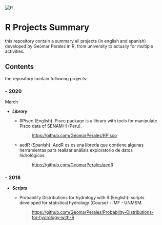 <img alt="R" src="https://img.shields.io/badge/r-%23276DC3.svg?&style=for-the-badge&logo=r&logoColor=white"/>

# R Projects Summary

this repository contain a summary all projects (in english and spanish) developed by Geomar Perales in R, from university to actually for multiple activities.

## Contents

the repository contain following projects:

### - 2020

March

- ***Library***

  - RPisco (English): Pisco package is a library with tools for manipulate Pisco data of SENAMHI (Peru).
    > https://github.com/GeomarPerales/RPisco

  - aedR (Spanish): AedR es es una librería que contiene algunas herramientas para realizar análisis exploratorio de datos hidrológicos.
    > https://github.com/GeomarPerales/aedR

### - 2018

- ***Scripts***

  - Probability Distributions for hydrology with R (English): scripts developed for statistical hydrology (Course) - IMF - UNMSM.
    > https://github.com/GeomarPerales/Probability-Distributions-for-hydrology-with-R

